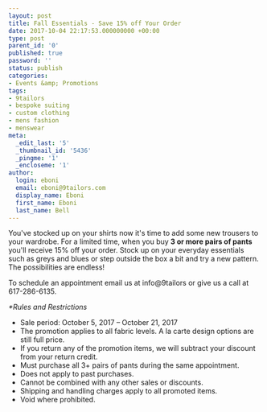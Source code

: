 ```yaml
---
layout: post
title: Fall Essentials - Save 15% off Your Order
date: 2017-10-04 22:17:53.000000000 +00:00
type: post
parent_id: '0'
published: true
password: ''
status: publish
categories:
- Events &amp; Promotions
tags:
- 9tailors
- bespoke suiting
- custom clothing
- mens fashion
- menswear
meta:
  _edit_last: '5'
  _thumbnail_id: '5436'
  _pingme: '1'
  _encloseme: '1'
author:
  login: eboni
  email: eboni@9tailors.com
  display_name: Eboni
  first_name: Eboni
  last_name: Bell
---
```

You've stocked up on your shirts now it's time to add some new trousers to your wardrobe. For a limited time, when you buy **3 or more pairs of pants** you'll receive 15% off your order. Stock up on your everyday essentials such as greys and blues or step outside the box a bit and try a new pattern. The possibilities are endless!

To schedule an appointment email us at info@9tailors or give us a call at 617-286-6135.

_*Rules and Restrictions_

*   Sale period: October 5, 2017 – October 21, 2017
*   The promotion applies to all fabric levels. A la carte design options are still full price.
*   If you return any of the promotion items, we will subtract your discount from your return credit.
*   Must purchase all 3+ pairs of pants during the same appointment.
*   Does not apply to past purchases.
*   Cannot be combined with any other sales or discounts.
*   Shipping and handling charges apply to all promoted items.
*   Void where prohibited.